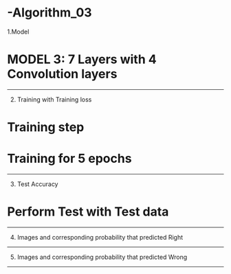 # -Algorithm_03

1.Model
# MODEL 3: 7 Layers with 4 Convolution layers
***

2. Training with Training loss
# Training step
# Training for 5 epochs
***

3. Test Accuracy
# Perform Test with Test data
***

4. Images and corresponding probability that predicted Right
***

5. Images and corresponding probability that predicted Wrong
***
